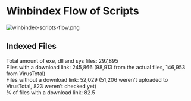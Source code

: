 # Winbindex Flow of Scripts

![winbindex-scripts-flow.png](winbindex-scripts-flow.png)

## Indexed Files

<!--FileStats-->
Total amount of exe, dll and sys files: 297,895  
Files with a download link: 245,866 (98,913 from the actual files, 146,953 from VirusTotal)  
Files without a download link: 52,029 (51,206 weren't uploaded to VirusTotal, 823 weren't checked yet)  
% of files with a download link: 82.5  
<!--/FileStats-->
